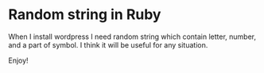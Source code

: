 # Random string in Ruby

When I install wordpress I need random string which contain letter, number, and a part of symbol. I think it will be useful for any situation.

Enjoy!
